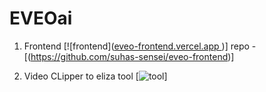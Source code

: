 # EVEOai

1. Frontend
[![frontend]([eveo-frontend.vercel.app
](https://eveo-frontend.vercel.app/))]
repo - [(https://github.com/suhas-sensei/eveo-frontend)]

2. Video CLipper to eliza tool
[![tool]([(https://github.com/kepler22b-labs/EVEOai))]

